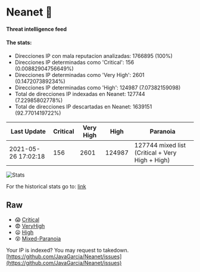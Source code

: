 # Neanet :hocho:
#### Threat intelligence feed
#### The stats:

- Direcciones IP con mala reputacion analizadas: 1766895 (100%)
- Direcciones IP determinadas como 'Critical':  156 (0.00882904756649%)
- Direcciones IP determinadas como 'Very High':  2601 (0.147207389234%)
- Direcciones IP determinadas como 'High':  124987 (7.07382159098)
- Total de direcciones IP indexadas en Neanet:  127744 (7.22985802778%)
- Total de direcciones IP descartadas en Neanet:  1639151 (92.7701419722%)

| Last Update | Critical | Very High | High | Paranoia |
| --- | --- | --- | --- | --- |
| 2021-05-26 17:02:18 | 156 | 2601 | 124987 | 127744 mixed list (Critical + Very High + High)|

![Stats](https://docs.google.com/spreadsheets/d/e/2PACX-1vSnaNMIXVabIpDJjufMlzH7poXnshF3mgd8Is1g9ytUEzVsP5my4Trn8f-xkoLLQ38xpL3HtmUexLo6/pubchart?oid=501124687&format=image)

For the historical stats go to: [link](/stats.csv)
## Raw
- :scream: [Critical](https://raw.githubusercontent.com/JavaGarcia/Neanet/master/blacklists/neanet_critical.txt)
- :fearful: [VeryHigh](https://raw.githubusercontent.com/JavaGarcia/Neanet/master/blacklists/neanet_veryHigh.txtt)
- :frowning: [High](https://raw.githubusercontent.com/JavaGarcia/Neanet/master/blacklists/neanet_high.txt)
- :dizzy_face: [Mixed-Paranoia](https://raw.githubusercontent.com/JavaGarcia/Neanet/master/blacklists/neanet_all.txt)


Your IP is indexed? You may request to takedown. [https://github.com/JavaGarcia/Neanet/issues](https://github.com/JavaGarcia/Neanet/issues)

































































































































































































































































































































































































































































































































































































































































































































































































































































































































































































































































































































































































































































































































































































































































































































































































































































































































































































































































































































































































































































































































































































































































































































































































































































































































































































































































































































































































































































































































































































































































































































































































































































































































































































































































































































































































































































































































































































































































































































































































































































































































































































































































































































































































































































































































































































































































































































































































































































































































































































































































































































































































































































































































































































































































































































































































































































































































































































































































































































































































































































































































































































































































































































































































































































































































































































































































































































































































































